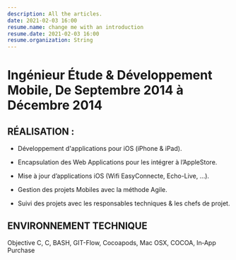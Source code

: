 ```yaml
---
description: All the articles.
date: 2021-02-03 16:00
resume.name: change me with an introduction
resume.date: 2021-02-03 16:00
resume.organization: String
---
```


#  Ingénieur Étude & Développement Mobile, De Septembre 2014 à Décembre 2014

## RÉALISATION :

* Développement d'applications pour iOS (iPhone & iPad).

* Encapsulation des Web Applications pour les intégrer à l’AppleStore.

* Mise à jour d’applications iOS (Wifi EasyConnecte, Echo-Live, …).

* Gestion des projets Mobiles avec la méthode Agile.

* Suivi des projets avec les responsables techniques & les chefs de projet.

## ENVIRONNEMENT TECHNIQUE

Objective C, C, BASH, GIT-Flow, Cocoapods, Mac OSX, COCOA, In‑App Purchase
